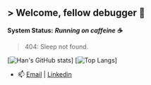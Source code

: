 ## > Welcome, fellow debugger 👋
**System Status:** ***Running on caffeine ☕***  
> 404: Sleep not found.

[![Han's GitHub stats](http://readme-stats-smoky-seven.vercel.app/api?username=han-nwin&show_icons=true&theme=catppuccin_mocha)]
[![Top Langs](http://readme-stats-smoky-seven.vercel.app/api/top-langs/?username=han-nwin&hide_progress=true&show_icons=true&theme=catppuccin_mocha)]


- 📫 [Email](mailto:hannguyen.win@gmail.com) | [Linkedin](https://www.linkedin.com/in/tan-han-nguyen/)

